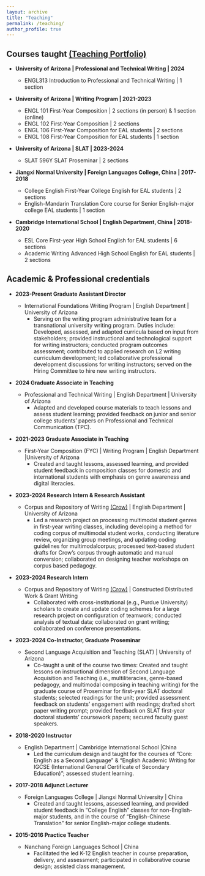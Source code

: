 ```yaml
---
layout: archive
title: "Teaching"
permalink: /teaching/
author_profile: true
---
```


## Courses taught [(Teaching Portfolio)](https://sites.google.com/arizona.edu/weixu1?usp=sharing)

* **University of Arizona | Professional and Technical Writing | 2024**
  * ENGL313 Introduction to Professional and Technical Writing | 1 section
    
* **University of Arizona | Writing Program | 2021-2023**
  * ENGL 101 First-Year Composition | 2 sections (in person) & 1 section (online)
  * ENGL 102 First-Year Composition | 2 sections
  * ENGL 106 First-Year Composition for EAL students | 2 sections
  * ENGL 108 First-Year Composition for EAL students | 1 section
    
* **University of Arizona | SLAT | 2023-2024**
  * SLAT 596Y SLAT Proseminar | 2 sections
    
* **Jiangxi Normal University | Foreign Languages College, China | 2017-2018**
  * College English First-Year College English for EAL students | 2 sections
  * English-Mandarin Translation Core course for Senior English-major college EAL students | 1 section
    
* **Cambridge International School | English Department, China | 2018-2020**
  * ESL Core First-year High School English for EAL students | 6 sections
  * Academic Writing Advanced High School English for EAL students | 2 sections
     
   
## Academic & Professional credentials

* **2023-Present Graduate Assistant Director**
  * International Foundations Writing Program | English Department | University of Arizona
    * Serving on the writing program administrative team for a transnational university writing program. Duties include: Developed, assessed, and adapted curricula based on input from stakeholders; provided instructional and technological support for writing instructors; conducted program outcomes assessment; contributed to applied research on L2 writing curriculum development; led collaborative professional development discussions for writing instructors; served on the Hiring Committee to hire new writing instructors.
 
* **2024 Graduate Associate in Teaching**
  * Professional and Technical Writing | English Department | University of Arizona
    * Adapted and developed course materials to teach lessons and assess student learning; provided feedback on junior and senior college students’ papers on Professional and Technical Communication (TPC).
 
* **2021-2023 Graduate Associate in Teaching**
  * First-Year Composition (FYC) | Writing Program | English Department |University of Arizona
    * Created and taught lessons, assessed learning, and provided student feedback in composition classes for domestic and international students with emphasis on genre awareness and digital literacies.
 
* **2023-2024 Research Intern & Research Assistant**
  * Corpus and Repository of Writing [(Crow)](https://crow.corporaproject.org/) | English Department | University of Arizona
    * Led a research project on processing multimodal student genres in first-year writing classes, including developing a method for coding corpus of multimodal student works, conducting literature review, organizing group meetings, and updating coding guidelines for multimodalcorpus; processed text-based student drafts for Crow’s corpus through automatic and manual conversion; collaborated on designing teacher workshops on corpus based pedagogy.
 
* **2023-2024 Research Intern**
  * Corpus and Repository of Writing [(Crow)](https://crow.corporaproject.org/) | Constructed Distributed Work & Grant Writing
    * Collaborated with cross-institutional (e.g., Purdue University) scholars to create and update coding schemes for a large research project on configuration of teamwork; conducted analysis of textual data; collaborated on grant writing; collaborated on conference presentations.
 
* **2023-2024 Co-Instructor, Graduate Proseminar**
  * Second Language Acquisition and Teaching (SLAT) | University of Arizona
    * Co-taught a unit of the course two times: Created and taught lessons on instructional dimension of Second Language Acquisition and Teaching (i.e., multiliteracies, genre-based pedagogy, and multimodal composing in teaching writing) for the graduate course of Proseminar for first-year SLAT doctoral students; selected readings for the unit; provided assessment feedback on students’ engagement with readings; drafted short paper writing prompt; provided feedback on SLAT first-year doctoral students’ coursework papers; secured faculty guest speakers.
 
* **2018-2020 Instructor**
  * English Department | Cambridge International School |China
    * Led the curriculum design and taught for the courses of “Core: English as a Second Language” & “English Academic Writing for IGCSE (International General Certificate of Secondary Education)”; assessed student learning.
 
* **2017-2018 Adjunct Lecturer**
  * Foreign Languages College | Jiangxi Normal University | China
    * Created and taught lessons, assessed learning, and provided student feedback in “College English” classes for non-English-major students, and in the course of “English-Chinese Translation” for senior English-major college students.
  
* **2015-2016 Practice Teacher**
  * Nanchang Foreign Languages School | China
    * Facilitated the led K-12 English teacher in course preparation, delivery, and assessment; participated in collaborative course design; assisted class management.

